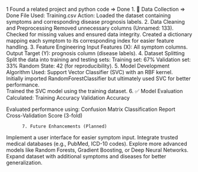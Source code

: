 1 Found a related project and python code  => Done 
          1. 📂 Data Collection   => Done 
File Used: Training.csv
Action: Loaded the dataset containing symptoms and corresponding disease prognosis labels.
          2. Data Cleaning and Preprocessing
Removed unnecessary columns (Unnamed: 133).
Checked for missing values and ensured data integrity.
Created a dictionary mapping each symptom to its corresponding index for easier feature handling.
          3. Feature Engineering
Input Features (X): All symptom columns.
Output Target (Y): prognosis column (disease labels).
          4. Dataset Splitting
Split the data into training and testing sets:
Training set: 67%
Validation set: 33%
Random State: 42 (for reproducibility).
          5. Model Development
Algorithm Used: Support Vector Classifier (SVC) with an RBF kernel.  
Initially imported RandomForestClassifier but ultimately used SVC for better performance.  
Trained the SVC model using the training dataset.
          6. ✅ Model Evaluation
Calculated:
    Training Accuracy
    Validation Accuracy

Evaluated performance using:
    Confusion Matrix
    Classification Report
    Cross-Validation Score (3-fold)

          7. Future Enhancements (Planned)
Implement a user interface for easier symptom input.
Integrate trusted medical databases (e.g., PubMed, ICD-10 codes).
Explore more advanced models like Random Forests, Gradient Boosting, or Deep Neural Networks.
Expand dataset with additional symptoms and diseases for better generalization.
